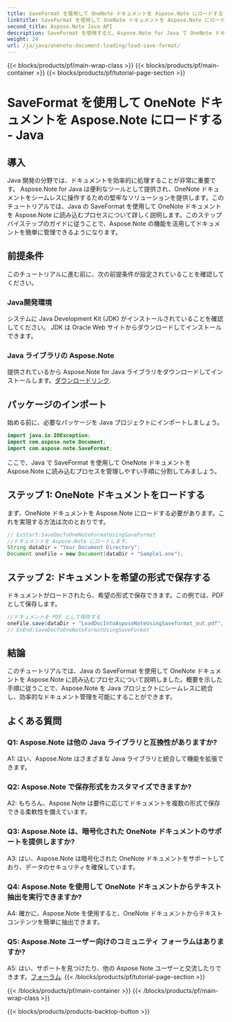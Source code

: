 ```yaml
---
title: SaveFormat を使用して OneNote ドキュメントを Aspose.Note にロードする - Java
linktitle: SaveFormat を使用して OneNote ドキュメントを Aspose.Note にロードする - Java
second_title: Aspose.Note Java API
description: SaveFormat を使用すると、Aspose.Note for Java で OneNote ドキュメントを簡単に管理できます。 Aspose.Note を使用して Java ドキュメント処理機能をシームレスに強化します。
weight: 24
url: /ja/java/onenote-document-loading/load-save-format/
---
```


{{< blocks/products/pf/main-wrap-class >}}
{{< blocks/products/pf/main-container >}}
{{< blocks/products/pf/tutorial-page-section >}}

# SaveFormat を使用して OneNote ドキュメントを Aspose.Note にロードする - Java

## 導入

Java 開発の分野では、ドキュメントを効率的に処理することが非常に重要です。 Aspose.Note for Java は便利なツールとして提供され、OneNote ドキュメントをシームレスに操作するための堅牢なソリューションを提供します。このチュートリアルでは、Java の SaveFormat を使用して OneNote ドキュメントを Aspose.Note に読み込むプロセスについて詳しく説明します。このステップバイステップのガイドに従うことで、Aspose.Note の機能を活用してドキュメントを簡単に管理できるようになります。

## 前提条件

このチュートリアルに進む前に、次の前提条件が設定されていることを確認してください。

### Java開発環境

システムに Java Development Kit (JDK) がインストールされていることを確認してください。 JDK は Oracle Web サイトからダウンロードしてインストールできます。

### Java ライブラリの Aspose.Note

提供されているから Aspose.Note for Java ライブラリをダウンロードしてインストールします。[ダウンロードリンク](https://releases.aspose.com/note/java/).

## パッケージのインポート

始める前に、必要なパッケージを Java プロジェクトにインポートしましょう。

```java
import java.io.IOException;
import com.aspose.note.Document;
import com.aspose.note.SaveFormat;
```

ここで、Java で SaveFormat を使用して OneNote ドキュメントを Aspose.Note に読み込むプロセスを管理しやすい手順に分割してみましょう。

## ステップ 1: OneNote ドキュメントをロードする

まず、OneNote ドキュメントを Aspose.Note にロードする必要があります。これを実現する方法は次のとおりです。

```java
// ExStart:SaveDocToOneNoteFormatUsingSaveFormat
//ドキュメントを Aspose.Note にロードします。
String dataDir = "Your Document Directory";
Document oneFile = new Document(dataDir + "Sample1.one");
```

## ステップ 2: ドキュメントを希望の形式で保存する

ドキュメントがロードされたら、希望の形式で保存できます。この例では、PDF として保存します。

```java
//ドキュメントを PDF として保存する
oneFile.save(dataDir + "LoadDocIntoAsposeNoteUsingSaveformat_out.pdf", SaveFormat.Pdf);
// ExEnd:SaveDocToOneNoteFormatUsingSaveFormat
```

## 結論

このチュートリアルでは、Java の SaveFormat を使用して OneNote ドキュメントを Aspose.Note に読み込むプロセスについて説明しました。概要を示した手順に従うことで、Aspose.Note を Java プロジェクトにシームレスに統合し、効率的なドキュメント管理を可能にすることができます。

## よくある質問

### Q1: Aspose.Note は他の Java ライブラリと互換性がありますか?

A1: はい、Aspose.Note はさまざまな Java ライブラリと統合して機能を拡張できます。

### Q2: Aspose.Note で保存形式をカスタマイズできますか?

A2: もちろん、Aspose.Note は要件に応じてドキュメントを複数の形式で保存できる柔軟性を備えています。

### Q3: Aspose.Note は、暗号化された OneNote ドキュメントのサポートを提供しますか?

A3: はい、Aspose.Note は暗号化された OneNote ドキュメントをサポートしており、データのセキュリティを確保しています。

### Q4: Aspose.Note を使用して OneNote ドキュメントからテキスト抽出を実行できますか?

A4: 確かに、Aspose.Note を使用すると、OneNote ドキュメントからテキスト コンテンツを簡単に抽出できます。

### Q5: Aspose.Note ユーザー向けのコミュニティ フォーラムはありますか?

 A5: はい、サポートを見つけたり、他の Aspose.Note ユーザーと交流したりできます。[フォーラム](https://forum.aspose.com/c/note/28).
{{< /blocks/products/pf/tutorial-page-section >}}

{{< /blocks/products/pf/main-container >}}
{{< /blocks/products/pf/main-wrap-class >}}

{{< blocks/products/products-backtop-button >}}
